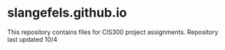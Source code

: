 # slangefels.github.io
This repository contains files for CIS300 project assignments.
Repository last updated 10/4
